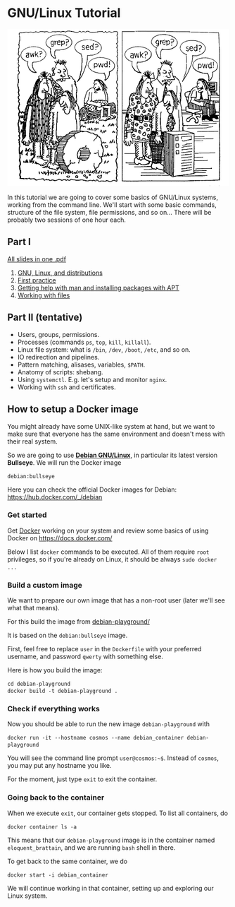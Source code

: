 # GNU/Linux Tutorial

![awk? grep? sed? pwd!](awk-grep-sed-pwd.png)

In this tutorial we are going to cover some basics of GNU/Linux systems,
working from the command line. We'll start with some basic commands,
structure of the file system, file permissions, and so on... There will be
probably two sessions of one hour each.


## Part I

[All slides in one .pdf](./session-1.pdf)

1. [GNU, Linux, and distributions](./01-debian.md)
2. [First practice](./02-first-practice.md)
3. [Getting help with man and installing packages with APT](./03-apt.md)
4. [Working with files](./04-files.md)


## Part II (tentative)

- Users, groups, permissions.
- Processes (commands `ps`, `top`, `kill`, `killall`).
- Linux file system: what is `/bin`, `/dev`, `/boot`, `/etc`, and so on.
- IO redirection and pipelines.
- Pattern matching, alisases, variables, `$PATH`.
- Anatomy of scripts: shebang.
- Using `systemctl`. E.g. let's setup and monitor `nginx`.
- Working with `ssh` and certificates.


## How to setup a Docker image

You might already have some UNIX-like system at hand, but we want to make sure
that everyone has the same environment and doesn't mess with their real system.

So we are going to use **[Debian GNU/Linux](https://www.debian.org/)**,
in particular its latest version **Bullseye**. We will run the Docker image
```
debian:bullseye
```
Here you can check the official Docker images for Debian:
https://hub.docker.com/_/debian


### Get started

Get [Docker](https://www.docker.com/) working on your system
and review some basics of using Docker on https://docs.docker.com/

Below I list `docker` commands to be executed. All of them require `root`
privileges, so if you're already on Linux, it should be always `sudo docker ...`


### Build a custom image

We want to prepare our own image that has a non-root user
(later we'll see what that means).

For this build the image from [debian-playground/](./debian-playground/)

It is based on the `debian:bullseye` image.

First, feel free to replace `user` in the `Dockerfile` with your preferred
username, and password `qwerty` with something else.

Here is how you build the image:

```shell
cd debian-playground
docker build -t debian-playground .
```

### Check if everything works

Now you should be able to run the new image `debian-playground` with
```shell
docker run -it --hostname cosmos --name debian_container debian-playground
```

You will see the command line prompt `user@cosmos:~$`.
Instead of `cosmos`, you may put any hostname you like.

For the moment, just type `exit` to exit the container.

### Going back to the container

When we execute `exit`, our container gets stopped. To list all containers, do

```shell
docker container ls -a
```

This means that our `debian-playground` image is in the container named
`eloquent_brattain`, and we are running `bash` shell in there.

To get back to the same container, we do
```shell
docker start -i debian_container
```

We will continue working in that container, setting up and exploring our Linux
system.
